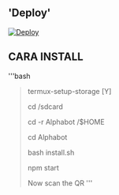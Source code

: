 ## 'Deploy'
[![Deploy](https://www.herokucdn.com/deploy/button.svg)](https://heroku.com/deploy?template=https://github.com/zeeoneofc/fxnabilz/)

## CARA INSTALL
'''bash

> termux-setup-storage [Y]
> 
> cd /sdcard
> 
> cd -r Alphabot /$HOME
> 
> cd Alphabot
> 
> bash install.sh
> 
> npm start
> 
> Now scan the QR
'''
